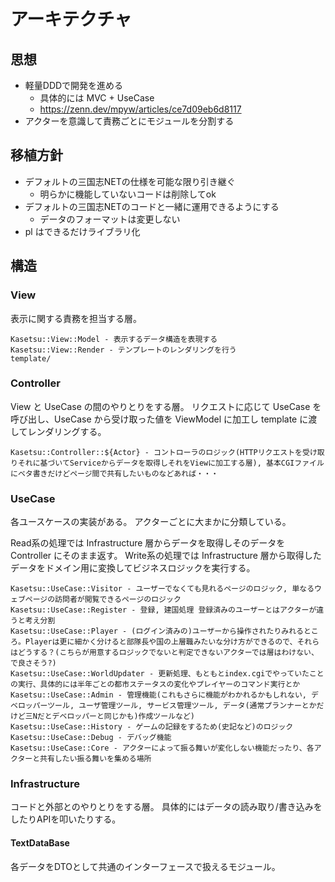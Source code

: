 # アーキテクチャ

## 思想
- 軽量DDDで開発を進める
  - 具体的には MVC + UseCase
  - https://zenn.dev/mpyw/articles/ce7d09eb6d8117
- アクターを意識して責務ごとにモジュールを分割する

## 移植方針
- デフォルトの三国志NETの仕様を可能な限り引き継ぐ
  - 明らかに機能していないコードは削除してok
- デフォルトの三国志NETのコードと一緒に運用できるようにする
  - データのフォーマットは変更しない
- pl はできるだけライブラリ化

## 構造

### View
表示に関する責務を担当する層。

```
Kasetsu::View::Model - 表示するデータ構造を表現する
Kasetsu::View::Render - テンプレートのレンダリングを行う
template/
```

### Controller
View と UseCase の間のやりとりをする層。
リクエストに応じて UseCase を呼び出し、UseCase から受け取った値を ViewModel に加工し template に渡してレンダリングする。

```
Kasetsu::Controller::${Actor} - コントローラのロジック(HTTPリクエストを受け取りそれに基づいてServiceからデータを取得しそれをViewに加工する層), 基本CGIファイルにベタ書きだけどページ間で共有したいものなどあれば・・・
```


### UseCase
各ユースケースの実装がある。
アクターごとに大まかに分類している。

Read系の処理では Infrastructure 層からデータを取得しそのデータを Controller にそのまま返す。
Write系の処理では Infrastructure 層から取得したデータをドメイン用に変換してビジネスロジックを実行する。


```
Kasetsu::UseCase::Visitor - ユーザーでなくても見れるページのロジック, 単なるウェブページの訪問者が閲覧できるページのロジック
Kasetsu::UseCase::Register - 登録, 建国処理 登録済みのユーザーとはアクターが違うと考え分割
Kasetsu::UseCase::Player - (ログイン済みの)ユーザーから操作されたりみれるところ。Playerは更に細かく分けると部隊長や国の上層職みたいな分け方ができるので、それらはどうする？(こちらが用意するロジックでないと判定できないアクターでは層はわけない、で良さそう?)
Kasetsu::UseCase::WorldUpdater - 更新処理、もともとindex.cgiでやっていたことの実行、具体的には半年ごとの都市ステータスの変化やプレイヤーのコマンド実行とか
Kasetsu::UseCase::Admin - 管理機能(これもさらに機能がわかれるかもしれない, デベロッパーツール, ユーザ管理ツール, サービス管理ツール, データ(通常プランナーとかだけど三Nだとデベロッパーと同じかも)作成ツールなど)
Kasetsu::UseCase::History - ゲームの記録をするため(史記など)のロジック
Kasetsu::UseCase::Debug - デバッグ機能
Kasetsu::UseCase::Core - アクターによって振る舞いが変化しない機能だったり、各アクターと共有したい振る舞いを集める場所
```

### Infrastructure
コードと外部とのやりとりをする層。
具体的にはデータの読み取り/書き込みをしたりAPIを叩いたりする。

#### TextDataBase
各データをDTOとして共通のインターフェースで扱えるモジュール。
